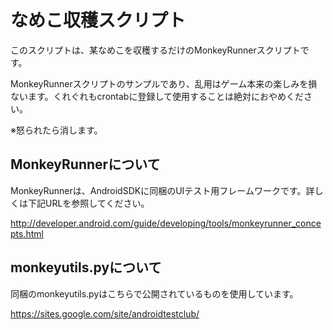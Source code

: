 # なめこ収穫スクリプト

このスクリプトは、某なめこを収穫するだけのMonkeyRunnerスクリプトです。

MonkeyRunnerスクリプトのサンプルであり、乱用はゲーム本来の楽しみを損ないます。くれぐれもcrontabに登録して使用することは絶対におやめください。

※怒られたら消します。


## MonkeyRunnerについて
MonkeyRunnerは、AndroidSDKに同梱のUIテスト用フレームワークです。詳しくは下記URLを参照してください。

http://developer.android.com/guide/developing/tools/monkeyrunner_concepts.html


## monkeyutils.pyについて
同梱のmonkeyutils.pyはこちらで公開されているものを使用しています。

https://sites.google.com/site/androidtestclub/
